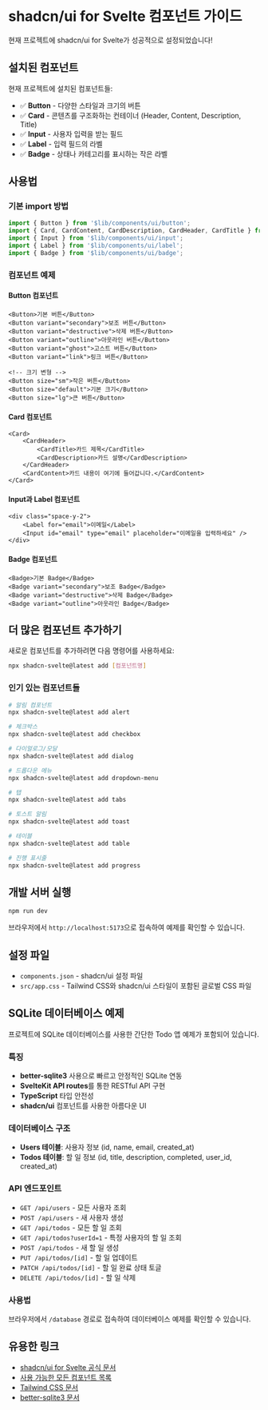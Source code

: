 # shadcn/ui for Svelte 컴포넌트 가이드

현재 프로젝트에 shadcn/ui for Svelte가 성공적으로 설정되었습니다!

## 설치된 컴포넌트

현재 프로젝트에 설치된 컴포넌트들:

- ✅ **Button** - 다양한 스타일과 크기의 버튼
- ✅ **Card** - 콘텐츠를 구조화하는 컨테이너 (Header, Content, Description, Title)
- ✅ **Input** - 사용자 입력을 받는 필드
- ✅ **Label** - 입력 필드의 라벨
- ✅ **Badge** - 상태나 카테고리를 표시하는 작은 라벨

## 사용법

### 기본 import 방법

```typescript
import { Button } from '$lib/components/ui/button';
import { Card, CardContent, CardDescription, CardHeader, CardTitle } from '$lib/components/ui/card';
import { Input } from '$lib/components/ui/input';
import { Label } from '$lib/components/ui/label';
import { Badge } from '$lib/components/ui/badge';
```

### 컴포넌트 예제

#### Button 컴포넌트

```svelte
<Button>기본 버튼</Button>
<Button variant="secondary">보조 버튼</Button>
<Button variant="destructive">삭제 버튼</Button>
<Button variant="outline">아웃라인 버튼</Button>
<Button variant="ghost">고스트 버튼</Button>
<Button variant="link">링크 버튼</Button>

<!-- 크기 변형 -->
<Button size="sm">작은 버튼</Button>
<Button size="default">기본 크기</Button>
<Button size="lg">큰 버튼</Button>
```

#### Card 컴포넌트

```svelte
<Card>
	<CardHeader>
		<CardTitle>카드 제목</CardTitle>
		<CardDescription>카드 설명</CardDescription>
	</CardHeader>
	<CardContent>카드 내용이 여기에 들어갑니다.</CardContent>
</Card>
```

#### Input과 Label 컴포넌트

```svelte
<div class="space-y-2">
	<Label for="email">이메일</Label>
	<Input id="email" type="email" placeholder="이메일을 입력하세요" />
</div>
```

#### Badge 컴포넌트

```svelte
<Badge>기본 Badge</Badge>
<Badge variant="secondary">보조 Badge</Badge>
<Badge variant="destructive">삭제 Badge</Badge>
<Badge variant="outline">아웃라인 Badge</Badge>
```

## 더 많은 컴포넌트 추가하기

새로운 컴포넌트를 추가하려면 다음 명령어를 사용하세요:

```bash
npx shadcn-svelte@latest add [컴포넌트명]
```

### 인기 있는 컴포넌트들

```bash
# 알림 컴포넌트
npx shadcn-svelte@latest add alert

# 체크박스
npx shadcn-svelte@latest add checkbox

# 다이얼로그/모달
npx shadcn-svelte@latest add dialog

# 드롭다운 메뉴
npx shadcn-svelte@latest add dropdown-menu

# 탭
npx shadcn-svelte@latest add tabs

# 토스트 알림
npx shadcn-svelte@latest add toast

# 테이블
npx shadcn-svelte@latest add table

# 진행 표시줄
npx shadcn-svelte@latest add progress
```

## 개발 서버 실행

```bash
npm run dev
```

브라우저에서 `http://localhost:5173`으로 접속하여 예제를 확인할 수 있습니다.

## 설정 파일

- `components.json` - shadcn/ui 설정 파일
- `src/app.css` - Tailwind CSS와 shadcn/ui 스타일이 포함된 글로벌 CSS 파일

## SQLite 데이터베이스 예제

프로젝트에 SQLite 데이터베이스를 사용한 간단한 Todo 앱 예제가 포함되어 있습니다.

### 특징

- **better-sqlite3** 사용으로 빠르고 안정적인 SQLite 연동
- **SvelteKit API routes**를 통한 RESTful API 구현
- **TypeScript** 타입 안전성
- **shadcn/ui** 컴포넌트를 사용한 아름다운 UI

### 데이터베이스 구조

- **Users 테이블**: 사용자 정보 (id, name, email, created_at)
- **Todos 테이블**: 할 일 정보 (id, title, description, completed, user_id, created_at)

### API 엔드포인트

- `GET /api/users` - 모든 사용자 조회
- `POST /api/users` - 새 사용자 생성
- `GET /api/todos` - 모든 할 일 조회
- `GET /api/todos?userId=1` - 특정 사용자의 할 일 조회
- `POST /api/todos` - 새 할 일 생성
- `PUT /api/todos/[id]` - 할 일 업데이트
- `PATCH /api/todos/[id]` - 할 일 완료 상태 토글
- `DELETE /api/todos/[id]` - 할 일 삭제

### 사용법

브라우저에서 `/database` 경로로 접속하여 데이터베이스 예제를 확인할 수 있습니다.

## 유용한 링크

- [shadcn/ui for Svelte 공식 문서](https://shadcn-svelte.com/)
- [사용 가능한 모든 컴포넌트 목록](https://shadcn-svelte.com/docs/components)
- [Tailwind CSS 문서](https://tailwindcss.com/docs)
- [better-sqlite3 문서](https://github.com/WiseLibs/better-sqlite3)
